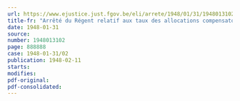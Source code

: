```yaml
---
url: https://www.ejustice.just.fgov.be/eli/arrete/1948/01/31/1948013102/justel
title-fr: "Arrêté du Régent relatif aux taux des allocations compensatoires de la hausse des prix de certains produits"
date: 1948-01-31
source:
number: 1948013102
page: 888888
case: 1948-01-31/02
publication: 1948-02-11
starts:
modifies:
pdf-original:
pdf-consolidated:
---
```


